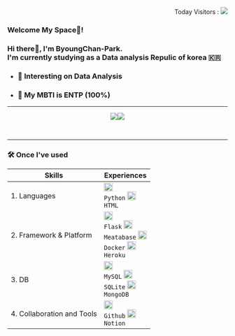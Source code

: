 <div align="right">
Today Visitors : <img src="https://hits.seeyoufarm.com/api/count/incr/badge.svg?url=https%3A%2F%2Fgithub.com%2FByoungChan-Park&count_bg=%230B0B0B&title_bg=%230D0D0D&icon=github.svg&icon_color=%23E7E7E7&title=Github&edge_flat=false"/></div>

### Welcome My Space🌌!
### Hi there👋, I'm ByoungChan-Park. <br> I'm currently studying as a Data analysis Repulic of korea 🇰🇷

- ### 🌱 Interesting on Data Analysis
- ### 🐳 My MBTI is ENTP (100%)


---
<!-- - 🤙 This is my [Blog](https://blog.naver.com/jogilsang) 
- 💬 Give me Question [Click](https://github.com/jogilsang/jogilsang/issues)  -->
<div align="center">
  
  
  <img src="https://github-readme-stats-git-masterrstaa-rickstaa.vercel.app/api?username=ByoungChan-Park&show_icons=true&theme=dracula&exclude_repo=Computer-Science-Engineering&layout=compact&langs_count=10"/><img src="https://github-readme-stats-git-masterrstaa-rickstaa.vercel.app/api/top-langs/?username=ByoungChan-Park&show_icons=true&theme=dracula&exclude_repo=Computer-Science-Engineering&layout=compact&langs_count=10"/>
  
  
<!--a href="https://hits.seeyoufarm.com"><img src="https://hits.seeyoufarm.com/api/count/incr/badge.svg?url=https%3A%2F%2Fgithub.com%2FByoungChan-Park&count_bg=%230B0B0B&title_bg=%230D0D0D&icon=github.svg&icon_color=%23E7E7E7&title=Github&edge_flat=false"/></a> <a href="https://solved.ac/digndigh1221"><img src="http://mazassumnida.wtf/api/mini/generate_badge?boj=digndigh1221"/--></a>


  <br>

  
   ---
   
</div>

<div align="left">


### 🛠️ Once I've used

|Skills|Experiences|
|---|---|
|1. Languages|<code><img alt = "Python" height="20" src="https://cdn.icon-icons.com/icons2/112/PNG/512/python_18894.png"> Python</a></code> <code><img alt = "HTML" height="20" src="https://cdn.icon-icons.com/icons2/2107/PNG/512/file_type_html_icon_130541.png"> HTML</a></code> |
|2. Framework & Platform| <code><img alt = "flask" height="20" src="https://cdn.icon-icons.com/icons2/512/PNG/512/prog-flask_icon-icons.com_50797.png"> Flask</a></code> <code><img alt = "Metabase" height="20" src="https://cdn.icon-icons.com/icons2/2699/PNG/512/metabase_logo_icon_170959.png"> Meatabase</a></code> <code><img alt = "Docker" height="20" src="https://cdn.icon-icons.com/icons2/2407/PNG/512/docker_icon_146192.png"> Docker</a></code> <code><img alt = "Heroku" height="20" src="https://cdn.icon-icons.com/icons2/2108/PNG/512/heroku_icon_130912.png"> Heroku</a></code>|
|3. DB| <code><img alt = "4.3 MongoDB" height="20" src="https://cdn.icon-icons.com/icons2/2107/PNG/512/file_type_mongo_icon_130383.png"> MySQL</a></code> <code><img alt = "SQLite" height="20" src="https://cdn.icon-icons.com/icons2/2107/PNG/512/file_type_sqlite_icon_130153.png"> SQLite</a></code> <code><img alt = "4.3 MongoDB" height="20" src="https://cdn.icon-icons.com/icons2/2107/PNG/512/file_type_mongo_icon_130383.png"> MongoDB</a></code> |
|4. Collaboration and Tools|<code><img alt = "Github" height="20" src="https://cdn.icon-icons.com/icons2/936/PNG/512/github-logo_icon-icons.com_73546.png"> Github</a></code> <code><img alt = "Notion" height="20" src="https://cdn.icon-icons.com/icons2/2389/PNG/512/notion_logo_icon_145025.png"> Notion</code> |

</div>


<!-- <img src="https://img.shields.io/badge/Python-3776ab?style=plastic&logo=Python&logoColor=white"/>
<img src="https://img.shields.io/badge/SQLite-003b57?style=plastic&logo=SQLite&logoColor=white"/>
<img src="https://img.shields.io/badge/MongoDB-47a248?style=plastic&logo=MongoDB&logoColor=white"/> 
<br>
<img src="https://img.shields.io/badge/Flask-4A154B?style=plastic&logo=Flask&logoColor=white"/> 
<img src="https://img.shields.io/badge/Heroku-430098?style=plastic&logo=Heroku&logoColor=white"/>
<img src="https://img.shields.io/badge/Metabase-509ee3?style=plastic&logo=Metabase&logoColor=white"/>
<!-- <img src="https://img.shields.io/badge/pandas-150458?style=plastic&logo=pandas&logoColor=black"/> 
<img src="https://img.shields.io/badge/NumPy-013243?style=plastic&logo=NumPy&logoColor=black"/> 
<img src="https://img.shields.io/badge/Plotly-3f4f75?style=plastic&logo=Plotly&logoColor=black"/>
<img src="https://img.shields.io/badge/scikit-learn-f7931e?style=plastic&logo=scikit-learn&logoColor=black"/> 
<img src="https://img.shields.io/badge/TensorFlow-ff6f00?style=plastic&logo=TensorFlow&logoColor=black"/> 
<img src="https://img.shields.io/badge/Keras-d00000?style=plastic&logo=Keras&logoColor=black"/>
<img src="https://img.shields.io/badge/C-a8b9cc?style=plastic&logo=C&logoColor=black"/>
